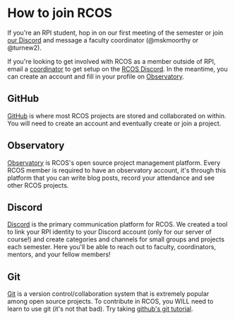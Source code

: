 # How to join RCOS

If you're an RPI student, hop in on our first meeting of the semester or join [our Discord](https://chat.rcos.io) and message a faculty coordinator (@mskmoorthy or @turnew2).

If you're looking to get involved with RCOS as a member outside of RPI, email a [coordinator](mailto:coordinators@rcos.io) to get setup on the [RCOS Discord](#discord). In the meantime, you can create an account and fill in your profile on [Observatory](#observatory).

<!-- RCOS is a group of RPI students who work on open source projects. Our members work on a variety of projects, which can be seen on the projects page. To see the presentation schedule look here. -->

<!-- Benefits of being an RCOS member -->
<!-- - The opportunity to help society by creating useful software. -->
<!-- - An excellent environment to share your skills with your peers and learn from them as well -->
<!-- - Great practice in the code review process, a very important skill for your software career! -->
<!-- - Practice giving and receiving feedback. Learning how to discuss technical and non-technical aspects of a project in a constructive fashion is a critical skill that employers look for! -->

<!-- Students can participate in RCOS for course credit or for a stipend. At the beginning of each semester, the Internal Advisory Board will review project proposals and decide which projects should receive financial support. -->

## GitHub

[GitHub](https://github.com/) is where most RCOS projects are stored and collaborated on within. You will need to create an account and eventually create or join a project.

## Observatory

[Observatory](https://rcos.io) is RCOS's open source project management platform. Every RCOS member is required to have an observatory account, it's through this platform that you can write blog posts, record your attendance and see other RCOS projects.

## Discord

[Discord](https://chat.rcos.io) is the primary communication platform for RCOS. We created a tool to link your RPI identity to your Discord account (only for our server of course!) and create categories and channels for small groups and projects each semester. Here you'll be able to reach out to faculty, coordinators, mentors, and your fellow members!

## Git

[Git](https://git-scm.com/) is a version control/collaboration system that is extremely popular among open source projects. To contribute in RCOS, you WILL need to learn to use git (it's not that bad). Try taking [github's git tutorial](https://try.github.io/levels/1/challenges/1).

<!-- ## Finding a project

[GitHub Explore](https://github.com/explore) allows you to explore GitHub and find awesome open source projects to contribute to. Spend a good amount of time finding a project that you like. Don't be intimidated! Many projects that seem very complicated are actively looking for new contributors and will give you "easy" issues to get started. You'll learn fast! Feel free to tackle issues as a team. -->